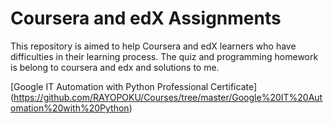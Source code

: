 # Coursera and edX Assignments

This repository is aimed to help Coursera and edX learners who have difficulties in their learning process.
The quiz and programming homework is belong to coursera and edx and solutions to me.

[Google IT Automation with Python Professional Certificate] (https://github.com/RAYOPOKU/Courses/tree/master/Google%20IT%20Automation%20with%20Python)
